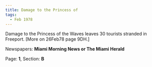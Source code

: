 ```yaml
---  
title: Damage to the Princess of  
tags:  
  - Feb 1978  
---  
```

  
Damage to the Princess of the Waves leaves 30 tourists stranded in Freeport. [More on 26Feb78 page 9DH.]  
  
Newspapers: **Miami Morning News or The Miami Herald**  
  
Page: **1**, Section: **B** 
